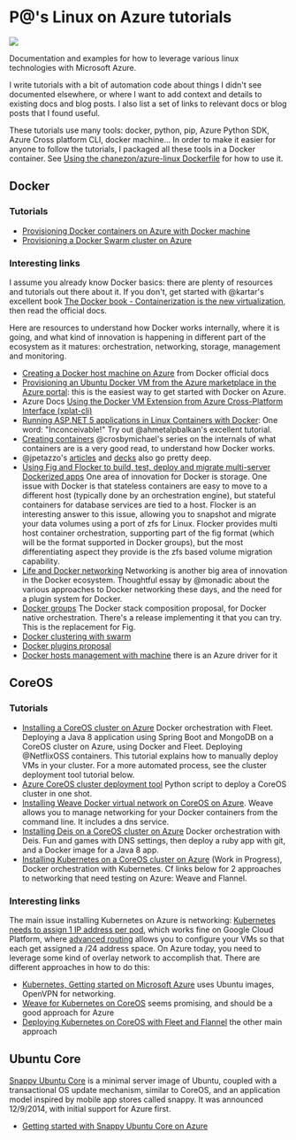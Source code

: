 # P@'s Linux on Azure tutorials

<img src="/img/Microsoft-Loves-Linux.png"/>

Documentation and examples for how to leverage various linux technologies with Microsoft Azure.

I write tutorials with a bit of automation code about things I didn't see documented elsewhere, or where I want to add context and details to existing docs and blog posts. I also list a set of links to relevant docs or blog posts that I found useful.

These tutorials use many tools: docker, python, pip, Azure Python SDK, Azure Cross platform CLI, docker machine... In order to make it easier for anyone to follow the tutorials, I packaged all these tools in a Docker container. See [Using the chanezon/azure-linux Dockerfile](/docker/usingdockerfile.md) for how to use it.

## Docker

### Tutorials

* [Provisioning Docker containers on Azure with Docker machine](/docker/machine.md)
* [Provisioning a Docker Swarm cluster on Azure](/docker/swarm.md)

### Interesting links

I assume you already know Docker basics: there are plenty of resources and tutorials out there about it. If you don't, get started with @kartar's excellent book [The Docker book - Containerization is the new virtualization](http://www.dockerbook.com/), then read the official docs.

Here are resources to understand how Docker works internally, where it is going, and what kind of innovation is happening in different part of the ecosystem as it matures: orchestration, networking, storage, management and monitoring.

* [Creating a Docker host machine on Azure](https://docs.docker.com/installation/azure/#creating-a-docker-host-machine-on-azure) from Docker official docs
* [Provisioning an Ubuntu Docker VM from the Azure marketplace in the Azure portal](https://azure.microsoft.com/blog/2015/01/08/introducing-docker-in-microsoft-azure-marketplace/?WT.mc_id=opensource-0000-pachanez): this is the easiest way to get started with Docker on Azure.
* Azure Docs [Using the Docker VM Extension from Azure Cross-Platform Interface (xplat-cli)](https://azure.microsoft.com/documentation/articles/virtual-machines-docker-with-xplat-cli/?WT.mc_id=opensource-0000-pachanez)
* [Running ASP.NET 5 applications in Linux Containers with Docker](https://blogs.msdn.com/b/webdev/archive/2015/01/14/running-asp-net-5-applications-in-linux-containers-with-docker.aspx?WT.mc_id=opensource-0000-pachanez): One word: "Inconceivable!" Try out @ahmetalpbalkan's excellent tutorial.
* [Creating containers](http://crosbymichael.com/creating-containers-part-1.html) @crosbymichael's series on the internals of what containers are is a very good read, to understand how Docker works.
* @jpetazzo's [articles](http://blog.docker.com/author/jerome/) and [decks](http://www.slideshare.net/jpetazzo/) also go pretty deep.
* [Using Fig and Flocker to build, test, deploy and migrate multi-server Dockerized apps](https://clusterhq.com/blog/fig-flocker-multi-server-docker-apps/) One area of innovation for Docker is storage. One issue with Docker is that stateless containers are easy to move to a different host (typically done by an orchestration engine), but stateful containers for database services are tied to a host. Flocker is an interesting answer to this issue, allowing you to snapshot and migrate your data volumes using a port of zfs for Linux. Flocker provides multi host container orchestration, supporting part of the fig format (which will be the format supported in Docker groups), but the most differentiating aspect they provide is the zfs based volume migration capability.
*  [Life and Docker networking](http://weaveblog.com/2014/11/13/life-and-docker-networking/) Networking is another big area of innovation in the Docker ecosystem. Thoughtful essay by @monadic about the various approaches to Docker networking these days, and the need for a plugin system for Docker.
* [Docker groups](https://github.com/docker/docker/issues/9175) The Docker stack composition proposal, for Docker native orchestration. There's a release implementing it that you can try. This is the replacement for Fig.
* [Docker clustering with swarm](https://github.com/docker/swarm)
* [Docker plugins proposal](https://github.com/docker/docker/pull/8968)
* [Docker hosts management with machine](https://github.com/docker/machine) there is an Azure driver for it

## CoreOS

### Tutorials

* [Installing a CoreOS cluster on Azure](/coreos/cloud-init/README.md) Docker orchestration with Fleet. Deploying a Java 8 application using Spring Boot and MongoDB on a CoreOS cluster on Azure, using Docker and Fleet. Deploying @NetflixOSS containers. This tutorial explains how to manually deploy VMs in your cluster. For a more automated process, see the cluster deployment tool tutorial below.
* [Azure CoreOS cluster deployment tool](/coreos/cluster/README.md) Python script to deploy a CoreOS cluster in one shot.
* [Installing Weave Docker virtual network on CoreOS on Azure](/coreos/weave/README.md). Weave allows you to manage networking for your Docker containers from the command line. It includes a dns service.
* [Installing Deis on a CoreOS cluster on Azure](/coreos/deis/README.md) Docker orchestration with Deis. Fun and games with DNS settings, then deploy a ruby app with git, and a Docker image for a Java 8 app.
* [Installing Kubernetes on a CoreOS cluster on Azure](/coreos/kubernetes/README.md) (Work in Progress), Docker orchestration with Kubernetes. Cf links below for 2 approaches to networking that need testing on Azure: Weave and Flannel.

### Interesting links

The main issue installing Kubernetes on Azure is networking: [Kubernetes needs to assign 1 IP address per pod](https://github.com/GoogleCloudPlatform/kubernetes/blob/master/docs/design/networking.md), which works fine on Google Cloud Platform, where [advanced routing](https://cloud.google.com/compute/docs/networking#routing) allows you to configure your VMs so that each get assigned a /24 address space. On Azure today, you need to leverage some kind of overlay network to accomplish that. There are different approaches in how to do this:

* [Kubernetes, Getting started on Microsoft Azure](https://github.com/GoogleCloudPlatform/kubernetes/blob/master/docs/getting-started-guides/azure.md) uses Ubuntu images, OpenVPN for networking.
* [Weave for Kubernetes on CoreOS](http://weaveblog.com/2014/11/11/weave-for-kubernetes/) seems promising, and should be a good approach for Azure
* [Deploying Kubernetes on CoreOS with Fleet and Flannel](https://github.com/kelseyhightower/kubernetes-fleet-tutorial/blob/master/README.md) the other main approach

## Ubuntu Core

[Snappy Ubuntu Core](http://www.ubuntu.com/cloud/tools/snappy) is a minimal server image of Ubuntu, coupled with a transactional OS update mechanism, similar to CoreOS, and an application model inspired by mobile app stores called snappy. It was announced 12/9/2014, with initial support for Azure first.

* [Getting started with Snappy Ubuntu Core on Azure](/ubuntu/README.md)
